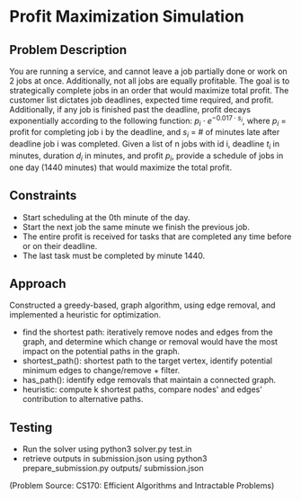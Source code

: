 # Profit Maximization Simulation

## Problem Description
You are running a service, and cannot leave a job partially done or work on 2 jobs at once. Additionally, not all jobs are equally profitable. The goal is to strategically complete jobs in an order that would maximize total profit. The customer list dictates job deadlines, expected time required, and profit. Additionally, if any job is finished past the deadline, profit decays exponentially according to the following function: $p_{i} \cdot e^{-0.017 \cdot s_{i}}$, where $p_{i}$ = profit for completing job i by the deadline, and $s_{i}$ = # of minutes late after deadline job i was completed. Given a list of n jobs with id i, deadline $t_{i}$ in minutes, duration $d_{i}$ in minutes, and profit $p_{i}$, provide a schedule of jobs in one day (1440 minutes) that would maximize the total profit.

## Constraints
- Start scheduling at the 0th minute of the day.
- Start the next job the same minute we finish the previous job.
- The entire profit is received for tasks that are completed any time before or on their deadline.
- The last task must be completed by minute 1440.

## Approach
Constructed a greedy-based, graph algorithm, using edge removal, and implemented a heuristic for optimization.
- find the shortest path: iteratively remove nodes and edges from the graph, and determine which change or removal would have the most impact on the potential paths in the graph.
- shortest_path(): shortest path to the target vertex, identify potential minimum edges to change/remove + filter.
- has_path(): identify edge removals that maintain a connected graph.
- heuristic: compute k shortest paths, compare nodes' and edges' contribution to alternative paths.

## Testing
- Run the solver using python3 solver.py test.in
- retrieve outputs in submission.json using python3 prepare_submission.py outputs/ submission.json







(Problem Source: CS170: Efficient Algorithms and Intractable Problems)

